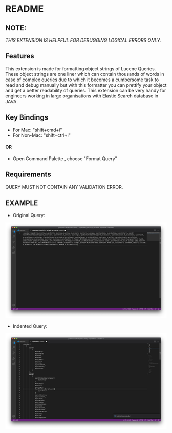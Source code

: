 # README

## NOTE:
*THIS EXTENSION IS HELPFUL FOR DEBUGGING LOGICAL ERRORS ONLY.*

## Features
This extension is made for formatting object strings of Lucene Queries. These object strings are one liner
which can contain thousands of words in case of complex queries due to which it becomes a cumbersome task
to read and debug manually but with this formatter you can prettify your object and get a better readability
of queries. This extension can be very handy for engineers working in large organisations with Elastic Search database in JAVA.

## Key Bindings
- For Mac:  "shift+cmd+i"
- For Non-Mac: "shift+ctrl+i"
#### OR
- Open Command Palette , choose "Format Query"

## Requirements
QUERY MUST NOT CONTAIN ANY VALIDATION ERROR.

## EXAMPLE
- Original Query: 

![](/images/before.jpg)

- Indented Query:

![](/images/after.jpg)
